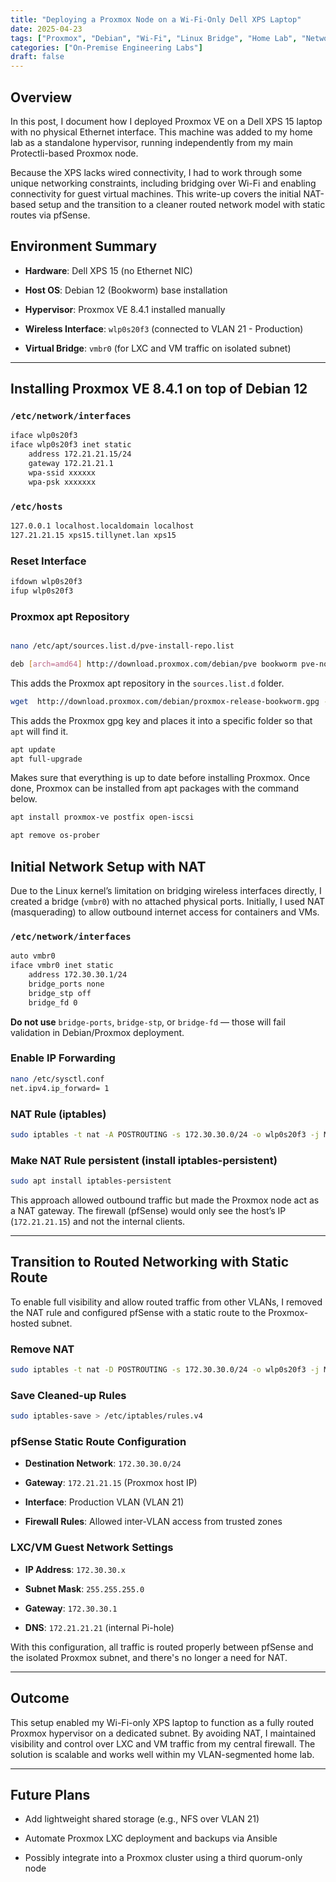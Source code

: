 ```yaml
---
title: "Deploying a Proxmox Node on a Wi-Fi-Only Dell XPS Laptop"
date: 2025-04-23
tags: ["Proxmox", "Debian", "Wi-Fi", "Linux Bridge", "Home Lab", "Networking", "pfSense", "Static Route"]
categories: ["On-Premise Engineering Labs"]
draft: false
---
```

## Overview

In this post, I document how I deployed Proxmox VE on a Dell XPS 15 laptop with no physical Ethernet interface. This machine was added to my home lab as a standalone hypervisor, running independently from my main Protectli-based Proxmox node.

Because the XPS lacks wired connectivity, I had to work through some unique networking constraints, including bridging over Wi-Fi and enabling connectivity for guest virtual machines. This write-up covers the initial NAT-based setup and the transition to a cleaner routed network model with static routes via pfSense.


## Environment Summary

- **Hardware**: Dell XPS 15 (no Ethernet NIC)
    
- **Host OS**: Debian 12 (Bookworm) base installation
    
- **Hypervisor**: Proxmox VE 8.4.1 installed manually
    
- **Wireless Interface**: `wlp0s20f3` (connected to VLAN 21 - Production)
    
- **Virtual Bridge**: `vmbr0` (for LXC and VM traffic on isolated subnet)
    

---

## Installing Proxmox VE 8.4.1 on top of Debian 12

### `/etc/network/interfaces`

```bash
iface wlp0s20f3
iface wlp0s20f3 inet static
	address 172.21.21.15/24
	gateway 172.21.21.1
	wpa-ssid xxxxxx
	wpa-psk xxxxxxx
```

### `/etc/hosts`

```bash
127.0.0.1 localhost.localdomain localhost
127.21.21.15 xps15.tillynet.lan xps15
```

### Reset Interface

```bash
ifdown wlp0s20f3
ifup wlp0s20f3
```

### Proxmox apt Repository

```bash

nano /etc/apt/sources.list.d/pve-install-repo.list

deb [arch=amd64] http://download.proxmox.com/debian/pve bookworm pve-no-subscription
```

This adds the Proxmox apt repository in the `sources.list.d` folder.

```bash
wget  http://download.proxmox.com/debian/proxmox-release-bookworm.gpg -O /etc/apt/trusted.gpg.d/proxmox-release-bookworm.gpg
```

This adds the Proxmox gpg key and places it into a specific folder so that `apt` will find it.

```bash
apt update
apt full-upgrade
```

Makes sure that everything is up to date before installing Proxmox. Once done, Proxmox can be installed from apt packages with the command below.

```bash
apt install proxmox-ve postfix open-iscsi
```

```bash
apt remove os-prober
```

## Initial Network Setup with NAT

Due to the Linux kernel’s limitation on bridging wireless interfaces directly, I created a bridge (`vmbr0`) with no attached physical ports. Initially, I used NAT (masquerading) to allow outbound internet access for containers and VMs.

### `/etc/network/interfaces`

```bash
auto vmbr0
iface vmbr0 inet static
    address 172.30.30.1/24
    bridge_ports none
    bridge_stp off
    bridge_fd 0
```

**Do not use** `bridge-ports`, `bridge-stp`, or `bridge-fd` — those will fail validation in Debian/Proxmox deployment.

### Enable IP Forwarding

```bash
nano /etc/sysctl.conf
net.ipv4.ip_forward= 1
```

### NAT Rule (iptables)

```bash
sudo iptables -t nat -A POSTROUTING -s 172.30.30.0/24 -o wlp0s20f3 -j MASQUERADE
```

### Make NAT Rule persistent (install iptables-persistent)

```bash
sudo apt install iptables-persistent
```

This approach allowed outbound traffic but made the Proxmox node act as a NAT gateway. The firewall (pfSense) would only see the host’s IP (`172.21.21.15`) and not the internal clients.

---

## Transition to Routed Networking with Static Route

To enable full visibility and allow routed traffic from other VLANs, I removed the NAT rule and configured pfSense with a static route to the Proxmox-hosted subnet.

### Remove NAT

```bash
sudo iptables -t nat -D POSTROUTING -s 172.30.30.0/24 -o wlp0s20f3 -j MASQUERADE
```

### Save Cleaned-up Rules

```bash
sudo iptables-save > /etc/iptables/rules.v4
```

### pfSense Static Route Configuration

- **Destination Network**: `172.30.30.0/24`
    
- **Gateway**: `172.21.21.15` (Proxmox host IP)
    
- **Interface**: Production VLAN (VLAN 21)
    
- **Firewall Rules**: Allowed inter-VLAN access from trusted zones
    

### LXC/VM Guest Network Settings

- **IP Address**: `172.30.30.x`
    
- **Subnet Mask**: `255.255.255.0`
    
- **Gateway**: `172.30.30.1`
    
- **DNS**: `172.21.21.21` (internal Pi-hole)
    

With this configuration, all traffic is routed properly between pfSense and the isolated Proxmox subnet, and there's no longer a need for NAT.

---

## Outcome

This setup enabled my Wi-Fi-only XPS laptop to function as a fully routed Proxmox hypervisor on a dedicated subnet. By avoiding NAT, I maintained visibility and control over LXC and VM traffic from my central firewall. The solution is scalable and works well within my VLAN-segmented home lab.

---

## Future Plans

- Add lightweight shared storage (e.g., NFS over VLAN 21)
    
- Automate Proxmox LXC deployment and backups via Ansible
    
- Possibly integrate into a Proxmox cluster using a third quorum-only node
    


